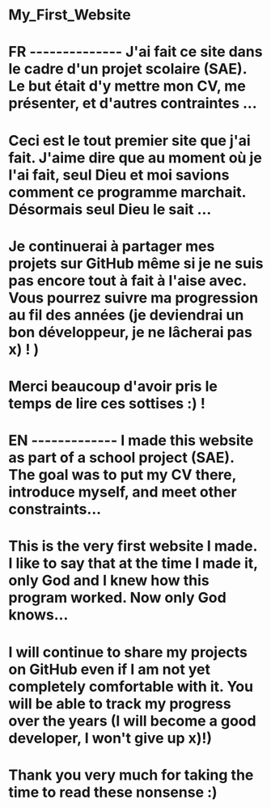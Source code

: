 ﻿# My_First_Website

# FR -------------- J'ai fait ce site dans le cadre d'un projet scolaire (SAE). Le but était d'y mettre mon CV, me présenter, et d'autres contraintes ...

# Ceci est le tout premier site que j'ai fait. J'aime dire que au moment où je l'ai fait, seul Dieu et moi savions comment ce programme marchait. Désormais seul Dieu le sait ...

# Je continuerai à partager mes projets sur GitHub même si je ne suis pas encore tout à fait à l'aise avec. Vous pourrez suivre ma progression au fil des années (je deviendrai un bon développeur, je ne lâcherai pas x) ! )

# Merci beaucoup d'avoir pris le temps de lire ces sottises :) !



# EN ------------- I made this website as part of a school project (SAE). The goal was to put my CV there, introduce myself, and meet other constraints...

# This is the very first website I made. I like to say that at the time I made it, only God and I knew how this program worked. Now only God knows...

# I will continue to share my projects on GitHub even if I am not yet completely comfortable with it. You will be able to track my progress over the years (I will become a good developer, I won't give up x)!)

# Thank you very much for taking the time to read these nonsense :)

